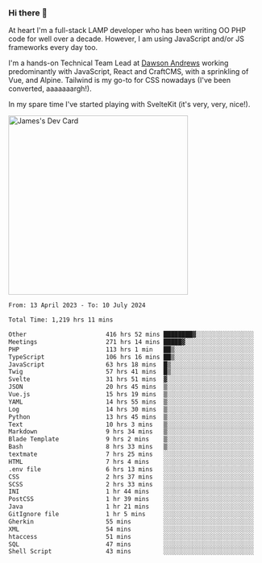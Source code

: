 ### Hi there 👋

<!--
**JamesNock/JamesNock** is a ✨ _special_ ✨ repository because its `README.md` (this file) appears on your GitHub profile.

Here are some ideas to get you started:

- 🔭 I’m currently working on ...
- 🌱 I’m currently learning ...
- 👯 I’m looking to collaborate on ...
- 🤔 I’m looking for help with ...
- 💬 Ask me about ...
- 📫 How to reach me: ...
- 😄 Pronouns: ...
- ⚡ Fun fact: ...
-->
At heart I'm a full-stack LAMP developer who has been writing OO PHP code for well over a decade. However, I am using JavaScript and/or JS frameworks every day too.

I'm a hands-on Technical Team Lead at [Dawson Andrews](https://www.dawsonandrews.com/) working predominantly with JavaScript, React and CraftCMS, with a sprinkling of Vue, and Alpine. Tailwind is my go-to for CSS nowadays (I've been converted, aaaaaaargh!).

In my spare time I've started playing with SvelteKit (it's very, very, nice!).

<a href="https://app.daily.dev/h2onock"><img src="https://api.daily.dev/devcards/v2/XQraFlxE3JPWOlcSuOB2K.png?type=default&r=18u" width="356" alt="James's Dev Card"/></a>

<!--START_SECTION:waka-->

```txt
From: 13 April 2023 - To: 10 July 2024

Total Time: 1,219 hrs 11 mins

Other                      416 hrs 52 mins ████████▓░░░░░░░░░░░░░░░░   34.20 %
Meetings                   271 hrs 14 mins █████▓░░░░░░░░░░░░░░░░░░░   22.25 %
PHP                        113 hrs 1 min   ██▒░░░░░░░░░░░░░░░░░░░░░░   09.27 %
TypeScript                 106 hrs 16 mins ██▒░░░░░░░░░░░░░░░░░░░░░░   08.72 %
JavaScript                 63 hrs 18 mins  █▒░░░░░░░░░░░░░░░░░░░░░░░   05.19 %
Twig                       57 hrs 41 mins  █▒░░░░░░░░░░░░░░░░░░░░░░░   04.73 %
Svelte                     31 hrs 51 mins  ▓░░░░░░░░░░░░░░░░░░░░░░░░   02.61 %
JSON                       20 hrs 45 mins  ▒░░░░░░░░░░░░░░░░░░░░░░░░   01.70 %
Vue.js                     15 hrs 19 mins  ▒░░░░░░░░░░░░░░░░░░░░░░░░   01.26 %
YAML                       14 hrs 55 mins  ▒░░░░░░░░░░░░░░░░░░░░░░░░   01.22 %
Log                        14 hrs 30 mins  ▒░░░░░░░░░░░░░░░░░░░░░░░░   01.19 %
Python                     13 hrs 45 mins  ▒░░░░░░░░░░░░░░░░░░░░░░░░   01.13 %
Text                       10 hrs 3 mins   ▒░░░░░░░░░░░░░░░░░░░░░░░░   00.82 %
Markdown                   9 hrs 34 mins   ▒░░░░░░░░░░░░░░░░░░░░░░░░   00.79 %
Blade Template             9 hrs 2 mins    ▒░░░░░░░░░░░░░░░░░░░░░░░░   00.74 %
Bash                       8 hrs 33 mins   ▒░░░░░░░░░░░░░░░░░░░░░░░░   00.70 %
textmate                   7 hrs 25 mins   ░░░░░░░░░░░░░░░░░░░░░░░░░   00.61 %
HTML                       7 hrs 4 mins    ░░░░░░░░░░░░░░░░░░░░░░░░░   00.58 %
.env file                  6 hrs 13 mins   ░░░░░░░░░░░░░░░░░░░░░░░░░   00.51 %
CSS                        2 hrs 37 mins   ░░░░░░░░░░░░░░░░░░░░░░░░░   00.22 %
SCSS                       2 hrs 33 mins   ░░░░░░░░░░░░░░░░░░░░░░░░░   00.21 %
INI                        1 hr 44 mins    ░░░░░░░░░░░░░░░░░░░░░░░░░   00.14 %
PostCSS                    1 hr 39 mins    ░░░░░░░░░░░░░░░░░░░░░░░░░   00.14 %
Java                       1 hr 21 mins    ░░░░░░░░░░░░░░░░░░░░░░░░░   00.11 %
GitIgnore file             1 hr 5 mins     ░░░░░░░░░░░░░░░░░░░░░░░░░   00.09 %
Gherkin                    55 mins         ░░░░░░░░░░░░░░░░░░░░░░░░░   00.08 %
XML                        54 mins         ░░░░░░░░░░░░░░░░░░░░░░░░░   00.07 %
htaccess                   51 mins         ░░░░░░░░░░░░░░░░░░░░░░░░░   00.07 %
SQL                        47 mins         ░░░░░░░░░░░░░░░░░░░░░░░░░   00.06 %
Shell Script               43 mins         ░░░░░░░░░░░░░░░░░░░░░░░░░   00.06 %
```

<!--END_SECTION:waka-->
